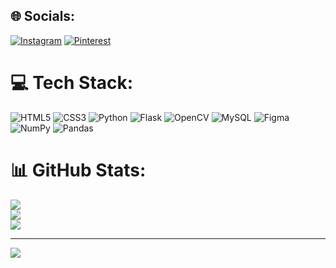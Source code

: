 
## 🌐 Socials:
[![Instagram](https://img.shields.io/badge/Instagram-%23E4405F.svg?logo=Instagram&logoColor=white)](https://instagram.com/dhitandhitan) [![Pinterest](https://img.shields.io/badge/Pinterest-%23E60023.svg?logo=Pinterest&logoColor=white)](https://pinterest.com/meliozzz) 

# 💻 Tech Stack:
![HTML5](https://img.shields.io/badge/html5-%23E34F26.svg?style=for-the-badge&logo=html5&logoColor=white) ![CSS3](https://img.shields.io/badge/css3-%231572B6.svg?style=for-the-badge&logo=css3&logoColor=white) ![Python](https://img.shields.io/badge/python-3670A0?style=for-the-badge&logo=python&logoColor=ffdd54) ![Flask](https://img.shields.io/badge/flask-%23000.svg?style=for-the-badge&logo=flask&logoColor=white) ![OpenCV](https://img.shields.io/badge/opencv-%23white.svg?style=for-the-badge&logo=opencv&logoColor=white) ![MySQL](https://img.shields.io/badge/mysql-4479A1.svg?style=for-the-badge&logo=mysql&logoColor=white) ![Figma](https://img.shields.io/badge/figma-%23F24E1E.svg?style=for-the-badge&logo=figma&logoColor=white) ![NumPy](https://img.shields.io/badge/numpy-%23013243.svg?style=for-the-badge&logo=numpy&logoColor=white) ![Pandas](https://img.shields.io/badge/pandas-%23150458.svg?style=for-the-badge&logo=pandas&logoColor=white)
# 📊 GitHub Stats:
![](https://github-readme-stats.vercel.app/api?username=meliocool&theme=dark&hide_border=true&include_all_commits=true&count_private=true)<br/>
![](https://github-readme-streak-stats.herokuapp.com/?user=meliocool&theme=dark&hide_border=true)<br/>
![](https://github-readme-stats.vercel.app/api/top-langs/?username=meliocool&theme=dark&hide_border=true&include_all_commits=true&count_private=true&layout=compact)

---
[![](https://visitcount.itsvg.in/api?id=meliocool&icon=0&color=0)](https://visitcount.itsvg.in)

<!-- Proudly created with GPRM ( https://gprm.itsvg.in ) -->
